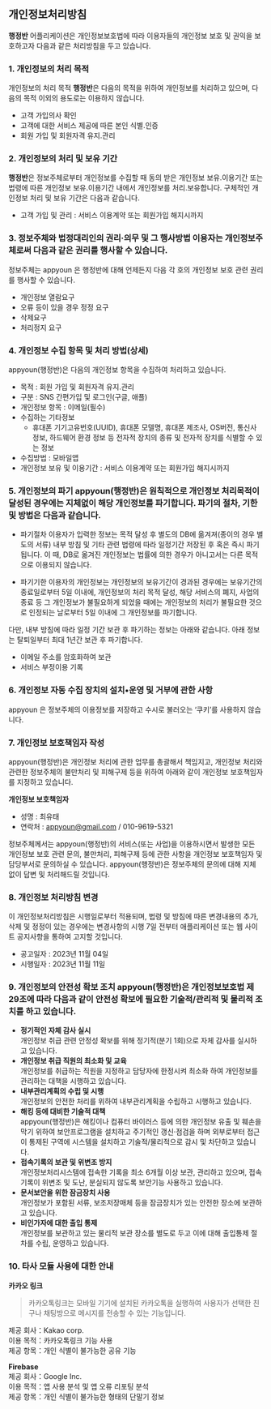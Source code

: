 ## 개인정보처리방침

**행정반** 어플리케이션은 개인정보보호법에 따라 이용자들의 개인정보 보호 및 권익을 보호하고자 다음과 같은 처리방침을 두고 있습니다.

### 1. 개인정보의 처리 목적 

개인정보의 처리 목적 **행정반**은 다음의 목적을 위하여 개인정보를 처리하고 있으며, 다음의 목적 이외의 용도로는 이용하지 않습니다.
- 고객 가입의사 확인
- 고객에 대한 서비스 제공에 따른 본인 식별.인증
- 회원 가입 및 회원자격 유지.관리


### 2. 개인정보의 처리 및 보유 기간

**행정반**은 정보주체로부터 개인정보를 수집할 때 동의 받은 개인정보 보유․이용기간 또는 법령에 따른 개인정보 보유․이용기간 내에서 개인정보를 처리․보유합니다.
구체적인 개인정보 처리 및 보유 기간은 다음과 같습니다.

- 고객 가입 및 관리 : 서비스 이용계약 또는 회원가입 해지시까지


### 3. 정보주체와 법정대리인의 권리·의무 및 그 행사방법 이용자는 개인정보주체로써 다음과 같은 권리를 행사할 수 있습니다.

정보주체는 appyoun 은 행정반에 대해 언제든지 다음 각 호의 개인정보 보호 관련 권리를 행사할 수 있습니다.

- 개인정보 열람요구
- 오류 등이 있을 경우 정정 요구
- 삭제요구
- 처리정지 요구


### 4. 개인정보 수집 항목 및 처리 방법(상세)

appyoun(행정반)은 다음의 개인정보 항목을 수집하여 처리하고 있습니다.

- 목적 : 회원 가입 및 회원자격 유지.관리
- 구분 : SNS 간편가입 및 로그인(구글, 애플)
- 개인정보 항목 : 이메일(필수)
- 수집하는 기타정보
   - 휴대폰 기기고유번호(UUID), 휴대폰 모델명, 휴대폰 제조사, OS버전, 통신사 정보, 하드웨어 환경 정보 등 전자적 장치의 종류 및 전자적 장치를 식별할 수 있는 정보
- 수집방법 : 모바일앱
- 개인정보 보유 및 이용기간 : 서비스 이용계약 또는 회원가입 해지시까지


### 5. 개인정보의 파기 appyoun(행정반)은 원칙적으로 개인정보 처리목적이 달성된 경우에는 지체없이 해당 개인정보를 파기합니다. 파기의 절차, 기한 및 방법은 다음과 같습니다.

- 파기절차
이용자가 입력한 정보는 목적 달성 후 별도의 DB에 옮겨져(종이의 경우 별도의 서류) 내부 방침 및 기타 관련 법령에 따라 일정기간 저장된 후 혹은 즉시 파기됩니다. 이 때, DB로 옮겨진 개인정보는 법률에 의한 경우가 아니고서는 다른 목적으로 이용되지 않습니다.

- 파기기한
이용자의 개인정보는 개인정보의 보유기간이 경과된 경우에는 보유기간의 종료일로부터 5일 이내에, 개인정보의 처리 목적 달성, 해당 서비스의 폐지, 사업의 종료 등 그 개인정보가 불필요하게 되었을 때에는 개인정보의 처리가 불필요한 것으로 인정되는 날로부터 5일 이내에 그 개인정보를 파기합니다.

다만, 내부 방침에 따라 일정 기간 보관 후 파기하는 정보는 아래와 같습니다.
아래 정보는 탈퇴일부터 최대 1년간 보관 후 파기합니다.
- 이메일 주소를 암호화하여 보관
- 서비스 부정이용 기록


### 6. 개인정보 자동 수집 장치의 설치•운영 및 거부에 관한 사항

appyoun 은 정보주체의 이용정보를 저장하고 수시로 불러오는 ‘쿠키’를 사용하지 않습니다.


### 7. 개인정보 보호책임자 작성

appyoun(행정반)은 개인정보 처리에 관한 업무를 총괄해서 책임지고, 개인정보 처리와 관련한 정보주체의 불만처리 및 피해구제 등을 위하여 아래와 같이 개인정보 보호책임자를 지정하고 있습니다.

**개인정보 보호책임자**
- 성명 : 최유태
- 연락처 : appyoun@gmail.com / 010-9619-5321

정보주체께서는 appyoun(행정반)의 서비스(또는 사업)을 이용하시면서 발생한 모든 개인정보 보호 관련 문의, 불만처리, 피해구제 등에 관한 사항을 개인정보 보호책임자 및 담당부서로 문의하실 수 있습니다. appyoun(행정반)은 정보주체의 문의에 대해 지체 없이 답변 및 처리해드릴 것입니다.


### 8. 개인정보 처리방침 변경

이 개인정보처리방침은 시행일로부터 적용되며, 법령 및 방침에 따른 변경내용의 추가, 삭제 및 정정이 있는 경우에는 변경사항의 시행 7일 전부터 애플리케이션 또는 웹 사이트 공지사항을 통하여 고지할 것입니다.

- 공고일자 : 2023년 11월 04일
- 시행일자 : 2023년 11월 11일

### 9. 개인정보의 안전성 확보 조치 appyoun(행정반)은 개인정보보호법 제29조에 따라 다음과 같이 안전성 확보에 필요한 기술적/관리적 및 물리적 조치를 하고 있습니다.

- **정기적인 자체 감사 실시**
</br>개인정보 취급 관련 안정성 확보를 위해 정기적(분기 1회)으로 자체 감사를 실시하고 있습니다.
- **개인정보 취급 직원의 최소화 및 교육**
</br>개인정보를 취급하는 직원을 지정하고 담당자에 한정시켜 최소화 하여 개인정보를 관리하는 대책을 시행하고 있습니다.
- **내부관리계획의 수립 및 시행**
</br>개인정보의 안전한 처리를 위하여 내부관리계획을 수립하고 시행하고 있습니다.
- **해킹 등에 대비한 기술적 대책**
</br>appyoun(행정반)은 해킹이나 컴퓨터 바이러스 등에 의한 개인정보 유출 및 훼손을 막기 위하여 보안프로그램을 설치하고 주기적인 갱신·점검을 하며 외부로부터 접근이 통제된 구역에 시스템을 설치하고 기술적/물리적으로 감시 및 차단하고 있습니다.
- **접속기록의 보관 및 위변조 방지**
</br>개인정보처리시스템에 접속한 기록을 최소 6개월 이상 보관, 관리하고 있으며, 접속 기록이 위변조 및 도난, 분실되지 않도록 보안기능 사용하고 있습니다.
- **문서보안을 위한 잠금장치 사용**
</br>개인정보가 포함된 서류, 보조저장매체 등을 잠금장치가 있는 안전한 장소에 보관하고 있습니다.
- **비인가자에 대한 출입 통제**
</br>개인정보를 보관하고 있는 물리적 보관 장소를 별도로 두고 이에 대해 출입통제 절차를 수립, 운영하고 있습니다.

### 10. 타사 모듈 사용에 대한 안내
**카카오 링크** </br>
> 카카오톡링크는 모바일 기기에 설치된 카카오톡을 실행하여 사용자가 선택한 친구나 채팅방으로 메시지를 전송할 수 있는 기능입니다. 

제공 회사：Kakao corp. </br>
이용 목적：카카오톡링크 기능 사용 </br>
제공 항목：개인 식별이 불가능한 공유 기능 

**Firebase** </br>
제공 회사：Google Inc. </br>
이용 목적：앱 사용 분석 및 앱 오류 리포팅 분석 </br>
제공 항목：개인 식별이 불가능한 형태의 단말기 정보
